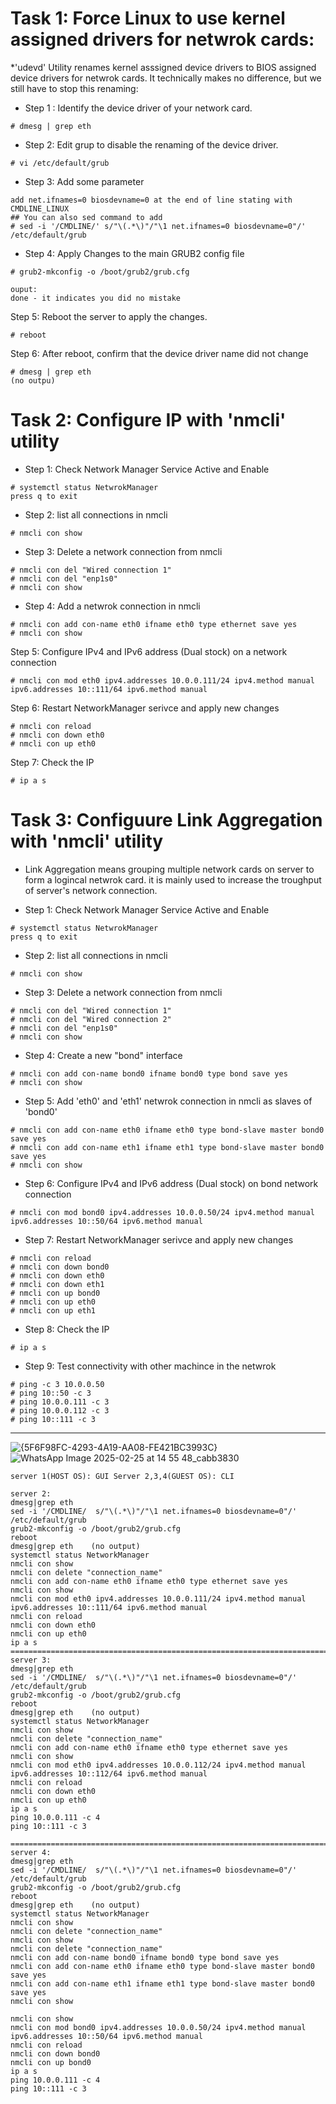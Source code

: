# Task 1: Force Linux to use kernel assigned drivers for netwrok cards:
*'udevd' Utility renames kernel asssigned device drivers to BIOS assigned device drivers for netwrok cards. It technically makes no difference, but we still have to stop this renaming:

* Step 1 : Identify the device driver of your network card.
```
# dmesg | grep eth
```
* Step 2: Edit grup to disable the renaming of the device driver.
```
# vi /etc/default/grub
```
* Step 3: Add some parameter
```
add net.ifnames=0 biosdevname=0 at the end of line stating with CMDLINE_LINUX
## You can also sed command to add
# sed -i '/CMDLINE/' s/"\(.*\)"/"\1 net.ifnames=0 biosdevname=0"/' /etc/default/grub
```
* Step 4: Apply Changes to the main GRUB2 config file
```
# grub2-mkconfig -o /boot/grub2/grub.cfg

ouput:
done - it indicates you did no mistake
```
Step 5: Reboot the server to apply the changes.
```
# reboot
```
Step 6: After reboot, confirm that the device driver name did not change
```
# dmesg | grep eth
(no outpu)
```

# Task 2: Configure IP with 'nmcli' utility

* Step 1: Check Network Manager Service Active and Enable
```
# systemctl status NetwrokManager
press q to exit
```
* Step 2: list all connections in nmcli
```
# nmcli con show
```
* Step 3: Delete a network connection from nmcli
```
# nmcli con del "Wired connection 1"
# nmcli con del "enp1s0"
# nmcli con show
```
* Step 4: Add a netwrok connection in nmcli
```
# nmcli con add con-name eth0 ifname eth0 type ethernet save yes
# nmcli con show
```
Step 5: Configure IPv4 and IPv6  address  (Dual stock) on a network connection
```
# nmcli con mod eth0 ipv4.addresses 10.0.0.111/24 ipv4.method manual ipv6.addresses 10::111/64 ipv6.method manual
```
Step 6: Restart NetworkManager serivce and  apply new changes
```
# nmcli con reload
# nmcli con down eth0
# nmcli con up eth0 
```
Step 7: Check the IP
```
# ip a s
```

# Task 3: Configuure Link Aggregation with 'nmcli' utility
* Link Aggregation means grouping multiple network cards on server to form a logincal netwrok card. it is mainly used to increase the troughput of server's network connection.

* Step 1: Check Network Manager Service Active and Enable
```
# systemctl status NetwrokManager
press q to exit
```
* Step 2: list all connections in nmcli
```
# nmcli con show
```
* Step 3: Delete a network connection from nmcli
```
# nmcli con del "Wired connection 1"
# nmcli con del "Wired connection 2"
# nmcli con del "enp1s0"
# nmcli con show
```
* Step 4: Create a new "bond" interface
```
# nmcli con add con-name bond0 ifname bond0 type bond save yes
# nmcli con show

```
* Step 5: Add 'eth0' and 'eth1' netwrok connection in nmcli as slaves of 'bond0'
```
# nmcli con add con-name eth0 ifname eth0 type bond-slave master bond0 save yes
# nmcli con add con-name eth1 ifname eth1 type bond-slave master bond0 save yes
# nmcli con show

```
*  Step 6: Configure IPv4 and IPv6  address  (Dual stock) on bond network connection
```
# nmcli con mod bond0 ipv4.addresses 10.0.0.50/24 ipv4.method manual ipv6.addresses 10::50/64 ipv6.method manual
```
*  Step 7: Restart NetworkManager serivce and  apply new changes
```
# nmcli con reload
# nmcli con down bond0
# nmcli con down eth0
# nmcli con down eth1
# nmcli con up bond0
# nmcli con up eth0
# nmcli con up eth1
```
* Step 8: Check the IP
```
# ip a s
```
* Step 9: Test connectivity with other  machince in the netwrok
```
# ping -c 3 10.0.0.50
# ping 10::50 -c 3
# ping 10.0.0.111 -c 3
# ping 10.0.0.112 -c 3
# ping 10::111 -c 3 
```

___________________________________________________________________________________________________________________________________________________________________________

![{5F6F98FC-4293-4A19-AA08-FE421BC3993C}](https://github.com/user-attachments/assets/eea228b3-5c63-4450-86d7-c15004aa651d)
![WhatsApp Image 2025-02-25 at 14 55 48_cabb3830](https://github.com/user-attachments/assets/5e75205e-3015-4143-ae72-4a842512cdf9)


```
server 1(HOST OS): GUI Server 2,3,4(GUEST OS): CLI

server 2:
dmesg|grep eth
sed -i '/CMDLINE/  s/"\(.*\)"/"\1 net.ifnames=0 biosdevname=0"/'  /etc/default/grub
grub2-mkconfig -o /boot/grub2/grub.cfg
reboot
dmesg|grep eth    (no output)
systemctl status NetworkManager
nmcli con show
nmcli con delete "connection_name"
nmcli con add con-name eth0 ifname eth0 type ethernet save yes
nmcli con show
nmcli con mod eth0 ipv4.addresses 10.0.0.111/24 ipv4.method manual ipv6.addresses 10::111/64 ipv6.method manual
nmcli con reload
nmcli con down eth0
nmcli con up eth0
ip a s
===========================================================================================
server 3:
dmesg|grep eth
sed -i '/CMDLINE/  s/"\(.*\)"/"\1 net.ifnames=0 biosdevname=0"/'  /etc/default/grub
grub2-mkconfig -o /boot/grub2/grub.cfg
reboot
dmesg|grep eth    (no output)
systemctl status NetworkManager
nmcli con show
nmcli con delete "connection_name"
nmcli con add con-name eth0 ifname eth0 type ethernet save yes
nmcli con show
nmcli con mod eth0 ipv4.addresses 10.0.0.112/24 ipv4.method manual ipv6.addresses 10::112/64 ipv6.method manual
nmcli con reload
nmcli con down eth0
nmcli con up eth0
ip a s
ping 10.0.0.111 -c 4
ping 10::111 -c 3

===========================================================================================
server 4:
dmesg|grep eth
sed -i '/CMDLINE/  s/"\(.*\)"/"\1 net.ifnames=0 biosdevname=0"/'  /etc/default/grub
grub2-mkconfig -o /boot/grub2/grub.cfg
reboot
dmesg|grep eth    (no output)
systemctl status NetworkManager
nmcli con show
nmcli con delete "connection_name"
nmcli con show
nmcli con delete "connection_name"
nmcli con add con-name bond0 ifname bond0 type bond save yes
nmcli con add con-name eth0 ifname eth0 type bond-slave master bond0 save yes
nmcli con add con-name eth1 ifname eth1 type bond-slave master bond0 save yes
nmcli con show

nmcli con show
nmcli con mod bond0 ipv4.addresses 10.0.0.50/24 ipv4.method manual ipv6.addresses 10::50/64 ipv6.method manual
nmcli con reload
nmcli con down bond0
nmcli con up bond0
ip a s
ping 10.0.0.111 -c 4
ping 10::111 -c 3
```
